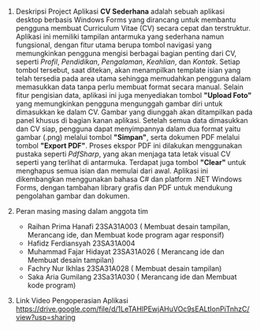 1. Deskripsi Project
Aplikasi **CV Sederhana** adalah sebuah aplikasi desktop berbasis Windows Forms yang dirancang untuk membantu pengguna membuat Curriculum Vitae (CV) secara cepat dan terstruktur. Aplikasi ini memiliki tampilan antarmuka yang sederhana namun fungsional, dengan fitur utama berupa tombol navigasi yang memungkinkan pengguna mengisi berbagai bagian penting dari CV, seperti *Profil*, *Pendidikan*, *Pengalaman*, *Keahlian*, dan *Kontak*. Setiap tombol tersebut, saat ditekan, akan menampilkan template isian yang telah tersedia pada area utama sehingga memudahkan pengguna dalam memasukkan data tanpa perlu membuat format secara manual.
Selain fitur pengisian data, aplikasi ini juga menyediakan tombol **"Upload Foto"** yang memungkinkan pengguna mengunggah gambar diri untuk dimasukkan ke dalam CV. Gambar yang diunggah akan ditampilkan pada panel khusus di bagian kanan aplikasi. Setelah semua data dimasukkan dan CV siap, pengguna dapat menyimpannya dalam dua format yaitu gambar (.png) melalui tombol **"Simpan"**, serta dokumen PDF melalui tombol **"Export PDF"**. Proses ekspor PDF ini dilakukan menggunakan pustaka seperti *PdfSharp*, yang akan menjaga tata letak visual CV seperti yang terlihat di antarmuka. Terdapat juga tombol **"Clear"** untuk menghapus semua isian dan memulai dari awal. Aplikasi ini dikembangkan menggunakan bahasa C# dan platform .NET Windows Forms, dengan tambahan library grafis dan PDF untuk mendukung pengolahan gambar dan dokumen.

2. Peran masing masing dalam anggota tim
   - Raihan Prima Hanafi 23SA31A003 ( Membuat desain tampilan, Merancang ide, dan Membuat kode program agar responsif)
   - Hafidz Ferdiansyah 23SA31A004
   - Muhammad Fajar Hidayat 23SA31A026 ( Merancang ide dan Membuat desain tampilan)
   - Fachry Nur Ikhlas 23SA31A028 ( Membuat desain tampilan)
   - Saka Aria Gumilang 23Sa31A030 ( Merancang ide dan Membuat kode program)
  
3. Link Video Pengoperasian Aplikasi
   https://drive.google.com/file/d/1LeTAHlPEwjAHuVOc9sEALtIonPiTnhzC/view?usp=sharing
